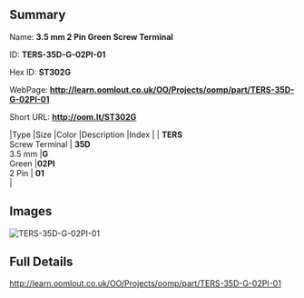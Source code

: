 

## Summary
 
Name: __3.5 mm 2 Pin Green Screw Terminal__

ID: __TERS-35D-G-02PI-01__

Hex ID: __ST302G__

WebPage: __http://learn.oomlout.co.uk/OO/Projects/oomp/part/TERS-35D-G-02PI-01__

Short URL: __http://oom.lt/ST302G__


|Type   |Size   |Color   |Description   |Index   |
| __TERS__ <br>Screw Terminal  | __35D__<br>3.5 mm   |__G__<br>Green    |__02PI__<br>2 Pin    | __01__<br>  |


## Images
![TERS-35D-G-02PI-01](http://oomlout.com/oomp-gen/parts/TERS-35D-G-02PI-01/TERS-35D-G-02PI-01_420.jpg)

## Full Details

 http://learn.oomlout.co.uk/OO/Projects/oomp/part/TERS-35D-G-02PI-01

